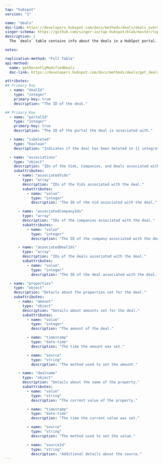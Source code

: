 ```yaml
---
tap: "hubspot"
version: "1"

name: "deals"
doc-link: https://developers.hubspot.com/docs/methods/deals/deals_overview
singer-schema: https://github.com/singer-io/tap-hubspot/blob/master/tap_hubspot/schemas/deals.json
description: |
  The `deals` table contains info about the deals in a HubSpot portal.

notes:

replication-method: "Full Table"
api-method:
  name: getRecentlyModifiedDeals
  doc-link: https://developers.hubspot.com/docs/methods/deals/get_deals_modified

attributes:
## Primary Key
  - name: "dealId"
    type: "integer"
    primary-key: true
    description: "The ID of the deal."

## Primary Key
  - name: "portalId"
    type: "integer"
    primary-key: true
    description: "The ID of the portal the deal is associated with."

  - name: "isDeleted"
    type: "boolean"
    description: "Indicates if the deal has been deleted in {{ integration.display_name }}."

  - name: "associations"
    type: "object"
    description: "IDs of the Vids, Companies, and Deals associated with the deal."
    subattributes:
      - name: "associatedVids"
        type: "array"
        description: "IDs of the Vids associated with the deal."
        subattributes:
          - name: "value"
            type: "integer"
            description: "The ID of the Vid associated with the deal."

      - name: "associatedCompanyIds"
        type: "array"
        description: "IDs of the companies associated with the deal."
        subattributes:
          - name: "value"
            type: "integer"
            description: "The ID of the company associated with the deal."

      - name: "associatedDealIds"
        type: "array"
        description: "IDs of the deals associated with the deal."
        subattributes:
          - name: "value"
            type: "integer"
            description: "The ID of the deal associated with the deal. (How meta!)"

  - name: "properties"
    type: "object"
    description: "Details about the properties set for the deal."
    subattributes:
      - name: "amount"
        type: "object"
        description: "Details about amounts set for the deal."
        subattributes:
          - name: "value"
            type: "integer"
            description: "The amount of the deal."

          - name: "timestamp"
            type: "date-time"
            description: "The time the amount was set."

          - name: "source"
            type: "string"
            description: "The method used to set the amount."

      - name: "dealname"
        type: "object"
        description: "Details about the name of the property."
        subattributes:
          - name: "value"
            type: "string"
            description: "The current value of the property."

          - name: "timestamp"
            type: "date-time"
            description: "The time the current value was set."

          - name: "source"
            type: "string"
            description: "The method used to set the value."

          - name: "sourceId"
            type: "string"
            description: "Additional details about the source."
---
```

